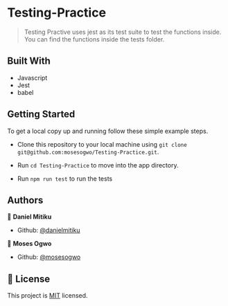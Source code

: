 # Testing-Practice

> Testing Practive uses jest as its test suite to test the functions inside. You can find the functions inside the tests folder.


## Built With

- Javascript
- Jest
- babel


## Getting Started

To get a local copy up and running follow these simple example steps.

 - Clone this repository to your local machine using ```git clone git@github.com:mosesogwo/Testing-Practice.git```.

 - Run ```cd Testing-Practice``` to move into the app directory.

 - Run ```npm run test``` to run the tests


## Authors


👤 **Daniel Mitiku**

- Github: [@danielmitiku](https://github.com/DanielMitiku)


👤 **Moses Ogwo**

- Github: [@mosesogwo](https://github.com/mosesogwo)


## 📝 License

This project is [MIT](http://www.tldrlegal.com/license/mit-license) licensed.